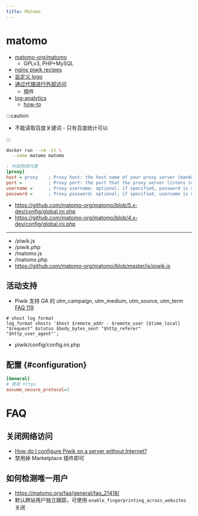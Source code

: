 ```yaml
---
title: Matomo
---
```


# matomo

- [matomo-org/matomo](https://github.com/matomo-org/matomo)
  - GPLv3, PHP+MySQL
- [nginx piwik recipes](https://www.nginx.com/resources/wiki/start/topics/recipes/piwik/)
- [自定义 logo](https://github.com/piwik/piwik/issues/3318)
- [通过代理进行外部访问](http://piwik.org/faq/troubleshooting/#faq_121)
  - 插件
- [log-analytics](https://github.com/piwik/piwik-log-analytics)
  - [how-to](http://piwik.org/docs/log-analytics-tool-how-to/)

:::caution

- 不能读取百度关键词 - 只有百度统计可以

:::

```bash
docker run --rm -it \
  --name matomo matomo
```

```ini
; 外部网络代理
[proxy]
host = proxy    ; Proxy host: the host name of your proxy server (mandatory)
port =          ; Proxy port: the port that the proxy server listens to. There is no standard default, but 80, 1080, 3128, and 8080 are popular
username =      ; Proxy username: optional; if specified, password is mandatory
password =      ; Proxy password: optional; if specified, username is mandatory
```

- https://github.com/matomo-org/matomo/blob/5.x-dev/config/global.ini.php
- https://github.com/matomo-org/matomo/blob/4.x-dev/config/global.ini.php

---

- /piwik.js
- /piwik.php
- /matomo.js
- /matomo.php
- https://github.com/matomo-org/matomo/blob/master/js/piwik.js

## 活动支持

- Piwik 支持 GA 的 utm_campaign, utm_medium, utm_source, utm_term [FAQ 119](http://piwik.org/faq/general/faq_119/#faq_119)

```nginx
# vhost log format
log_format vhosts '$host $remote_addr - $remote_user [$time_local] "$request" $status $body_bytes_sent "$http_referer" "$http_user_agent"';
```

- piwik/config/config.ini.php

## 配置 {#configuration}

```ini
[General]
# 使用 https
assume_secure_protocol=1
```

# FAQ

## 关闭网络访问

- [How do I configure Piwik on a server without Internet?](https://piwik.org/faq/troubleshooting/faq_16646/)
- 禁用掉 Marketplace 插件即可

## 如何检测唯一用户

- https://matomo.org/faq/general/faq_21418/
- 默认跨站用户独立跟踪，可使用 `enable_fingerprinting_across_websites` 关闭

